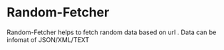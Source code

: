 # Random-Fetcher
Random-Fetcher helps to fetch random data based on url . Data can be infomat of JSON/XML/TEXT
